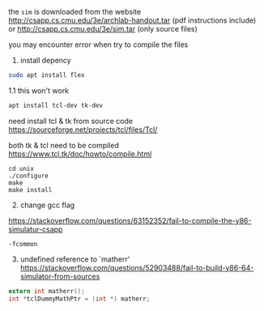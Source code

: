 the `sim` is downloaded from the website
http://csapp.cs.cmu.edu/3e/archlab-handout.tar (pdf instructions include)
or
http://csapp.cs.cmu.edu/3e/sim.tar (only source files)

you may  encounter error when try to compile the files
1. install depency
```bash
sudo apt install flex
```

1.1 
this won't work
```bash
apt install tcl-dev tk-dev
```
need install tcl & tk from source code
https://sourceforge.net/projects/tcl/files/Tcl/

both tk & tcl need to be compiled
https://www.tcl.tk/doc/howto/compile.html
```
cd unix
./configure
make
make install
```


2. change gcc flag

https://stackoverflow.com/questions/63152352/fail-to-compile-the-y86-simulatur-csapp
```text
-fcommon
```

3. undefined reference to `matherr'
https://stackoverflow.com/questions/52903488/fail-to-build-y86-64-simulator-from-sources
```c
extern int matherr();
int *tclDummyMathPtr = (int *) matherr;
```